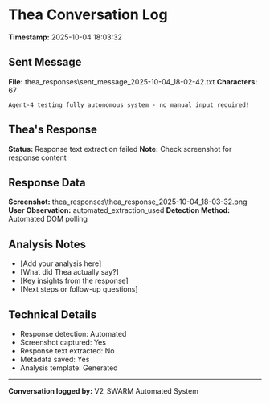 # Thea Conversation Log
**Timestamp:** 2025-10-04 18:03:32

## Sent Message
**File:** thea_responses\sent_message_2025-10-04_18-02-42.txt
**Characters:** 67

```
Agent-4 testing fully autonomous system - no manual input required!
```


## Thea's Response
**Status:** Response text extraction failed
**Note:** Check screenshot for response content

## Response Data
**Screenshot:** thea_responses\thea_response_2025-10-04_18-03-32.png
**User Observation:** automated_extraction_used
**Detection Method:** Automated DOM polling

## Analysis Notes
- [Add your analysis here]
- [What did Thea actually say?]
- [Key insights from the response]
- [Next steps or follow-up questions]

## Technical Details
- Response detection: Automated
- Screenshot captured: Yes
- Response text extracted: No
- Metadata saved: Yes
- Analysis template: Generated

---
**Conversation logged by:** V2_SWARM Automated System
